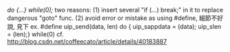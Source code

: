*do {...} while(0);*
	two reasons:
	(1) insert several "if (...) break;" in it to replace dangerous "goto" func.
	(2) avoid error or mistake as using #define, 細節不好說, 見下
	ex. #define uip_send(data, len) do { uip_sappdata = (data); uip_slen = (len);} while(0)
	cf. http://blog.csdn.net/coffeecato/article/details/40183887
